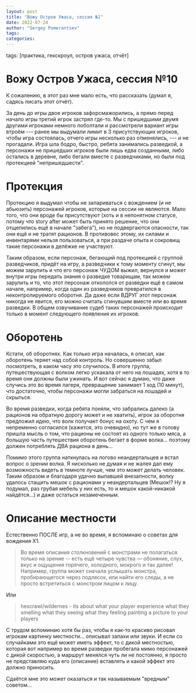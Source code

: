 ```yaml
---
layout: post
title: "Вожу Остров Ужаса, сессия №1"
date: 2022-07-24
author: "Sergey Pomerantsev"
tags:
categories:
---
```

tags: [практика, гекскроул, остров ужаса, отчёт]

# Вожу Остров Ужаса, сессия №10

К сожалению, в этот раз мне мало есть, что рассказать (думал я, садясь писать этот отчёт).

За день до игры двое игроков зафорсмажорились, а прямо перед начало игры третий игрок застрял где-то. Мы с пришедшими двумя другими игроками немного поболтали и рассмотрели вариант игры втроём --- ранее мы выдумали лимит в 3 присутствующих игроков, чтобы игра состоялась, отчего игры несколько раз отменялись, --- и не прогадали. Игра шла бодро, быстро, ребята занимались разведкой, а персонажи не пришедших игроков были лишь едва созданными, либо остались в деревне, либо бегали вместе с разведчиками, но были под протекцией "непришедшести".

# Протекция

Протекцию я выдумал чтобы не запариваться с вождением (и не абьюзить) персонажей игроков, которые на сессии не являются. Мало того, что они вроде бы присутствуют (хоть и в непонятном статусе, потому что story after может быть принято решение, что они отщепились ещё в начале "забега"), но не подвергаются опасности, так они ещё и не тратят рационов. В противовес этому, их силами и инвентарями нельзя пользоваться, а при раздаче опыта и сокровищ такие персонажи в делёжке не участвуют.

Таким образом, если персонаж, бегающий под протекцией с группой разведчиков, придёт на игру, а разведчики к тому моменту сгинут, мы можем зарулить и что его персонаж ЧУДОМ выжил, вернулся и может внутри игры передать знания о разведке товарищам, так можем зарулить и то, что этот персонаж откололся от разведки ещё в самом начале, например, когда один из разведчиков превратился в неконтролируемого оборотня. Да даже если ВДРУГ этот персонаж никогда не явится, его можно считать сгинувшим вместе или во время разведки. В общем озвучивание судеб таких персонажей происходит только в момент следующего появления их игроков.

# Оборотень

Кстати, об оборотнях. Как только игра началась, я описал, как оборотень теряет над собой контроль. Но совершенно забыл посмотреть, в каком часу это случилось. В итоге группа, путешествующая с волком легко ускакала от него на лошадях, хотя в то время они должны были ужинать. И вот сейчас я думаю, что даже случись это во время лагеря, превращение занимает 1 ход (10 минут), что достаточно, чтобы персонажи могли забраться на лошадей и скрыться.

Во время разведки, когда ребята поняли, что забрались далеко (а рационов на обратную дорогу может и не хватить), игрок за оборотня предложил идею, что волк получает бонус на охоту. С чем я непременно согласился (кажется, это очевидно), но тут же в голову пришла мысль о том, что рационы не состоят из одного только мяса, а большую часть путешествия оборотень бегает в форме волка... поэтому должен потреблять ДВА рациона в день...

Помимо этого группа наткнулась на логово неандертальцев и встал вопрос о зрении волка. Я нисколько не думая и не жалея дал ему возможность видеть в темноте лучше, чем это может делать человек. Таким образом и благодаря удачно выпавшей внезапности, волку удалось стащить мешок с рационами у неандертальцев (Мешок!? Ну я подумал, раз грубая мебель у них есть, то и мешок какой-никакой найдётся...) и даже остаться незамеченным.

# Описание местности

Естественно ПОСЛЕ игр, а не во время, я вспоминаю о советах для вождения Х1.

> Во время описания столкновений с монстрами не полагаться только на зрение -- есть ещё четыре чувства — обоняние, слух, вкус и ощущения горячего, холодного, мокрого и так далее! Например, группа может сначала услышать монстра, пробирающегося через подлесок, или найти его следы, а не просто встретиться с монстром лицом к лицу.

Или 

> hexcrawl/wildernes - its about what your player experience what they smelling what they seeing what they feeling painting a picture to your players

С трудом вспоминаю хотя бы раз, чтобы я как-то красиво рисовал игрокам картинку местности... описывал запахи или звуки. И если со случайками это ещё может иметь эффект, то с дикой местностью, которая вот например во время разведки пробегала мимо персонажей с дикой скоростью, а маршрут менялся чуть ли не постоянно, я просто не представляю куда его (описание) вставлять и какой эффект это должно приносить.

Сдаётся мне это может оказаться и так называемым "вредным" советом...
